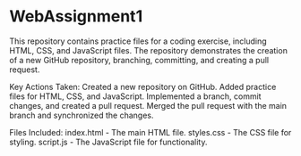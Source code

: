 # WebAssignment1 

This repository contains practice files for a coding exercise, including HTML, CSS, and JavaScript files. The repository demonstrates the creation of a new GitHub repository, branching, committing, and creating a pull request. 

Key Actions Taken:
Created a new repository on GitHub.
Added practice files for HTML, CSS, and JavaScript.
Implemented a branch, commit changes, and created a pull request.
Merged the pull request with the main branch and synchronized the changes.

Files Included:
index.html - The main HTML file.
styles.css - The CSS file for styling.
script.js - The JavaScript file for functionality.

